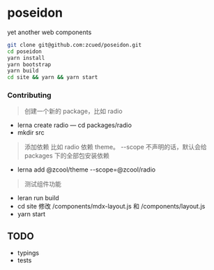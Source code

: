 # poseidon

yet another web components

```sh
git clone git@github.com:zcued/poseidon.git
cd poseidon
yarn install
yarn bootstrap
yarn build
cd site && yarn && yarn start
```

### Contributing

> 创建一个新的 package，比如 radio

- lerna create radio
  — cd packages/radio
- mkdir src

> 添加依赖 比如 radio 依赖 theme。 --scope 不声明的话，默认会给 packages 下的全部包安装依赖

- lerna add @zcool/theme --scope=@zcool/radio

> 测试组件功能

- leran run build
- cd site 修改 /components/mdx-layout.js 和 /components/layout.js
- yarn start

## TODO

- typings
- tests
